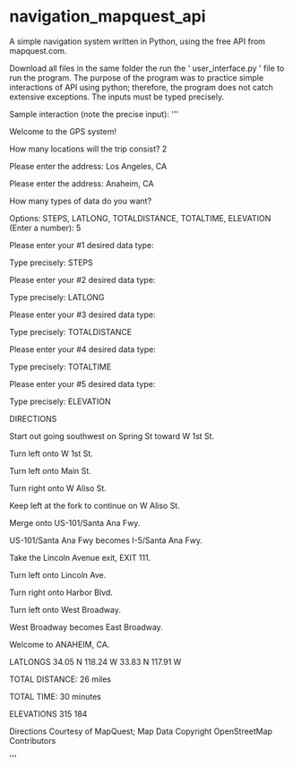 # navigation_mapquest_api
A simple navigation system written in Python, using the free API from mapquest.com.

Download all files in the same folder the run the ' user_interface.py ' file to run the program. The purpose of the program was to practice simple interactions of API using python; therefore, the program does not catch extensive exceptions. The inputs must be typed precisely.


Sample interaction (note the precise input):
'''




Welcome to the GPS system!



How many locations will the trip consist? 2



Please enter the address: Los Angeles, CA

Please enter the address: Anaheim, CA



How many types of data do you want? 



Options: STEPS, LATLONG, TOTALDISTANCE, TOTALTIME, ELEVATION 
(Enter a number): 5



Please enter your #1 desired data type: 

Type precisely: STEPS

Please enter your #2 desired data type: 

Type precisely: LATLONG

Please enter your #3 desired data type: 

Type precisely: TOTALDISTANCE

Please enter your #4 desired data type: 

Type precisely: TOTALTIME

Please enter your #5 desired data type: 

Type precisely: ELEVATION


DIRECTIONS

Start out going southwest on Spring St toward W 1st St.

Turn left onto W 1st St.

Turn left onto Main St.

Turn right onto W Aliso St.

Keep left at the fork to continue on W Aliso St.

Merge onto US-101/Santa Ana Fwy.

US-101/Santa Ana Fwy becomes I-5/Santa Ana Fwy.

Take the Lincoln Avenue exit, EXIT 111.

Turn left onto Lincoln Ave.

Turn right onto Harbor Blvd.

Turn left onto West Broadway.

West Broadway becomes East Broadway.

Welcome to ANAHEIM, CA.




LATLONGS
34.05 N 118.24 W
33.83 N 117.91 W



TOTAL DISTANCE: 26 miles



TOTAL TIME: 30 minutes



ELEVATIONS
315
184



Directions Courtesy of MapQuest; Map Data Copyright OpenStreetMap Contributors




'''

